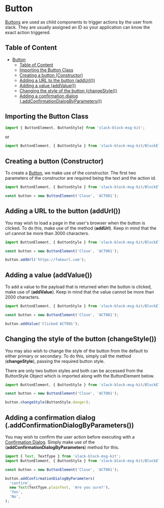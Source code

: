 # Button

[Buttons](https://api.slack.com/reference/messaging/block-elements#button) are used as child components to trigger actions by the user from slack. They are usually assigned an ID so your application can know the exact action triggered.

## Table of Content

- [Button](#Button)
  - [Table of Content](#Table-of-Content)
  - [Importing the Button Class](#Importing-the-Button-Class)
  - [Creating a button (Constructor)](#Creating-a-button-Constructor)
  - [Adding a URL to the button (addUrl())](#Adding-a-URL-to-the-button-addUrl)
  - [Adding a value (addValue())](#Adding-a-value-addValue)
  - [Changing the style of the button (changeStyle())](#Changing-the-style-of-the-button-changeStyle)
  - [Adding a confirmation dialog (.addConfirmationDialogByParameters())](#Adding-a-confirmation-dialog-addConfirmationDialogByParameters)

## Importing the Button Class

```javascript
import { ButtonElement, ButtonStyle} from 'slack-block-msg-kit';
```

or

```javascript
import ButtonElement, { ButtonStyle } from 'slack-block-msg-kit/BlockElements/ButtonElement';
```

## Creating a button (Constructor)

To create a [Button](https://api.slack.com/reference/messaging/block-elements#button), we make use of the constructor. The first two parameters of the constructor are required being the text and the action id.

```javascript
import ButtonElement, { ButtonStyle } from 'slack-block-msg-kit/BlockElements/ButtonElement';

const button = new ButtonElement('Close', 'ACT001');
```

## Adding a URL to the button (addUrl())

You may wish to load a page in the user's browser when the button is clicked. To do this, make use of the method (**addUrl**). Keep in mind that the url cannot be more than 3000 characters.

```javascript
import ButtonElement, { ButtonStyle } from 'slack-block-msg-kit/BlockElements/ButtonElement';

const button = new ButtonElement('Close', 'ACT001');

button.addUrl('https://fakeurl.com');
```

## Adding a value (addValue())

To add a value to the payload that is returned when the button is clicked, make use of (**addValue**). Keep in mind that the value cannot be more than 2000 characters.

```javascript
import ButtonElement, { ButtonStyle } from 'slack-block-msg-kit/BlockElements/ButtonElement';

const button = new ButtonElement('Close', 'ACT001');

button.addValue('Clicked ACT001');
```

## Changing the style of the button (changeStyle())

You may also wish to change the style of the button from the default to either primary or secondary. To do this, simply call the method (**changeStyle**), passing the required button style.

There are only two button styles and both can be accessed from the ButtonStyle Object which is imported along with the ButtonElement below.

```javascript
import ButtonElement, { ButtonStyle } from 'slack-block-msg-kit/BlockElements/ButtonElement';

const button = new ButtonElement('Close', 'ACT001');

button.changeStyle(ButtonStyle.danger);
```

## Adding a confirmation dialog (.addConfirmationDialogByParameters())

You may wish to confirm the user action before executing with a [Confirmation Dialog](https://github.com/IyiKuyoro/slack-block-msg-kit/blob/master/docs/CompositionObjects/ConfirmationDialog.md). Simply make use of the (**addConfirmationDialogByParameters**) method for this.

```javascript
import { Text, TextType } from 'slack-block-msg-kit';
import ButtonElement, { ButtonStyle } from 'slack-block-msg-kit/BlockElements/ButtonElement';

const button = new ButtonElement('Close', 'ACT001');

button.addConfirmationDialogByParameters(
  'confirm',
  new Text(TextType.plainText, 'Are you sure?'),
  'Yes',
  'No',
);
```
